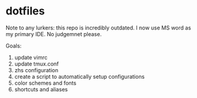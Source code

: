 # dotfiles
Note to any lurkers: this repo is incredibly outdated. I now use MS word as my primary IDE. No judgemnet please. 

Goals:
1) update vimrc
2) update tmux.conf
3) zhs configuration
4) create a script to automatically setup configurations
5) color schemes and fonts
6) shortcuts and aliases

